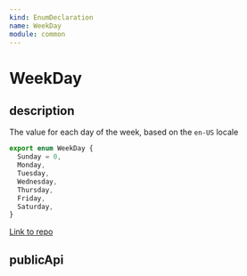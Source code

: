 ```yaml
---
kind: EnumDeclaration
name: WeekDay
module: common
---
```


# WeekDay

## description

The value for each day of the week, based on the `en-US` locale

```ts
export enum WeekDay {
  Sunday = 0,
  Monday,
  Tuesday,
  Wednesday,
  Thursday,
  Friday,
  Saturday,
}
```

[Link to repo](https://github.com/timdeschryver/angular/blob/master/packages/common/src/i18n/locale_data_api.ts#L201-L209)

## publicApi
